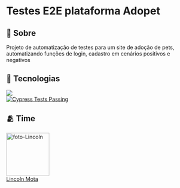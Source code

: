 <h1>Testes E2E plataforma Adopet</h1>

<h2> 📜 Sobre</h2>
<p>Projeto de automatização de testes para um site de adoção de pets, automatizando funções de login, cadastro em cenários positivos e negativos</p>


## 🚀 Tecnologias
<div>
  <img src="https://img.shields.io/badge/JavaScript-F7DF1E?style=for-the-badge&logo=javascript&logoColor=black">
</div>
<a href="#">
  <img src="https://img.shields.io/badge/Cypress-Tests%20Passing-brightgreen?logo=cypress" alt="Cypress Tests Passing">
</a>




## 🫂 Time
<img src="https://avatars.githubusercontent.com/u/116844681?v=4" alt="foto-Lincoln" width=115><br><a href="https://github.com/LincolnMota07" target="_blank">Lincoln Mota</a>

